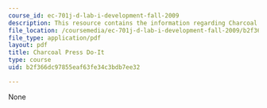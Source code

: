 ```yaml
---
course_id: ec-701j-d-lab-i-development-fall-2009
description: This resource contains the information regarding Charcoal Press Do-It.
file_location: /coursemedia/ec-701j-d-lab-i-development-fall-2009/b2f366dc97855eaf63fe34c3bdb7ee32_MITEC_701JF09_charpres_doit.pdf
file_type: application/pdf
layout: pdf
title: Charcoal Press Do-It
type: course
uid: b2f366dc97855eaf63fe34c3bdb7ee32

---
```

None